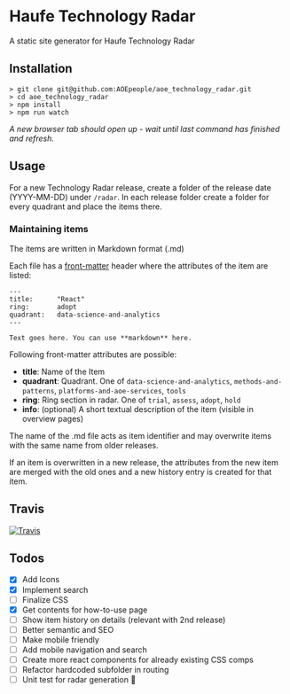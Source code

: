 # Haufe Technology Radar

A static site generator for Haufe Technology Radar

## Installation

```
> git clone git@github.com:AOEpeople/aoe_technology_radar.git
> cd aoe_technology_radar
> npm install
> npm run watch
```
*A new browser tab should open up - wait until last command has finished and refresh.*

## Usage

For a new Technology Radar release, create a folder of the release date (YYYY-MM-DD) under `/radar`. In each release folder create a folder for every quadrant and place the items there.

### Maintaining items

The items are written in Markdown format (.md)

Each file has a [front-matter](https://github.com/jxson/front-matter) header where the attributes of the item are listed:
  ```
  ---
  title:      "React"
  ring:       adopt
  quadrant:   data-science-and-analytics
  ---

  Text goes here. You can use **markdown** here.

  ```

Following front-matter attributes are possible:
- **title**: Name of the Item
- **quadrant**: Quadrant. One of `data-science-and-analytics`, `methods-and-patterns`, `platforms-and-aoe-services`, `tools`
- **ring**: Ring section in radar. One of `trial`, `assess`, `adopt`, `hold`
- **info**: (optional) A short textual description of the item (visible in overview pages)

The name of the .md file acts as item identifier and may overwrite items with the same name from older releases.

If an item is overwritten in a new release, the attributes from the new item are merged with the old ones and a new history entry is created for that item.

## Travis
[![Travis](https://api.travis-ci.org/AOEpeople/aoe_technology_radar.svg?branch=master)](https://travis-ci.org/AOEpeople/aoe_technology_radar/)

## Todos

-  [x] Add Icons
-  [x] Implement search
-  [ ] Finalize CSS
-  [x] Get contents for how-to-use page
-  [ ] Show item history on details (relevant with 2nd release)
-  [ ] Better semantic and SEO
-  [ ] Make mobile friendly
-  [ ] Add mobile navigation and search
-  [ ] Create more react components for already existing CSS comps
-  [ ] Refactor hardcoded subfolder in routing
-  [ ] Unit test for radar generation :see_no_evil:
